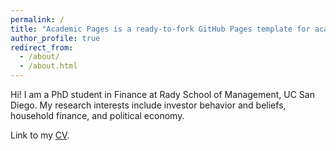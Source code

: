 ```yaml
---
permalink: /
title: "Academic Pages is a ready-to-fork GitHub Pages template for academic personal websites"
author_profile: true
redirect_from: 
  - /about/
  - /about.html
---
```

Hi! I am a PhD student in Finance at Rady School of Management, UC San Diego. My research interests include investor behavior and beliefs, household finance, and political economy.

Link to my [CV](/files/IvanaMaoCV.pdf).

